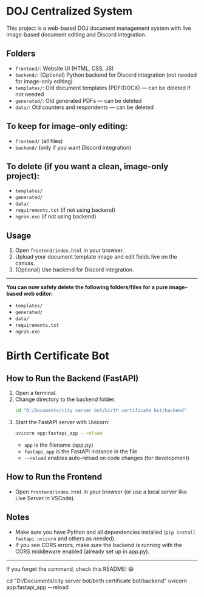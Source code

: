 # DOJ Centralized System

This project is a web-based DOJ document management system with live image-based document editing and Discord integration.

## Folders
- `frontend/`: Website UI (HTML, CSS, JS)
- `backend/`: (Optional) Python backend for Discord integration (not needed for image-only editing)
- `templates/`: Old document templates (PDF/DOCX) — can be deleted if not needed
- `generated/`: Old generated PDFs — can be deleted
- `data/`: Old counters and respondents — can be deleted

## To keep for image-only editing:
- `frontend/` (all files)
- `backend/` (only if you want Discord integration)

## To delete (if you want a clean, image-only project):
- `templates/`
- `generated/`
- `data/`
- `requirements.txt` (if not using backend)
- `ngrok.exe` (if not using backend)

## Usage
1. Open `frontend/index.html` in your browser.
2. Upload your document template image and edit fields live on the canvas.
3. (Optional) Use backend for Discord integration.

---

**You can now safely delete the following folders/files for a pure image-based web editor:**
- `templates/`
- `generated/`
- `data/`
- `requirements.txt`
- `ngrok.exe`

# Birth Certificate Bot

## How to Run the Backend (FastAPI)

1. Open a terminal.
2. Change directory to the backend folder:
   ```sh
   cd "D:/Documents/city server bot/birth certificate bot/backend"
   ```
3. Start the FastAPI server with Uvicorn:
   ```sh
   uvicorn app:fastapi_app --reload
   ```
   - `app` is the filename (app.py)
   - `fastapi_app` is the FastAPI instance in the file
   - `--reload` enables auto-reload on code changes (for development)

## How to Run the Frontend

- Open `frontend/index.html` in your browser (or use a local server like Live Server in VSCode).

## Notes
- Make sure you have Python and all dependencies installed (`pip install fastapi uvicorn` and others as needed).
- If you see CORS errors, make sure the backend is running with the CORS middleware enabled (already set up in app.py).

---

If you forget the command, check this README! 😄


cd "D:/Documents/city server bot/birth certificate bot/backend"
uvicorn app:fastapi_app --reload